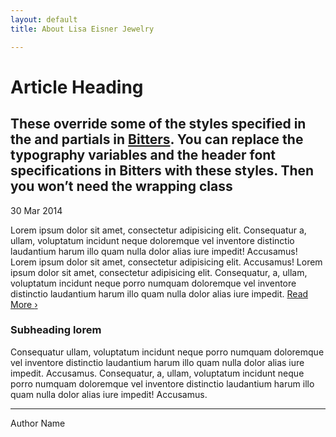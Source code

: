 ```yaml
---
layout: default
title: About Lisa Eisner Jewelry

---
```


<h1>Article Heading</h1>
<h2>These override some of the styles specified in the and partials in <a href="//bitters.bourbon.io">Bitters</a>. You can replace the typography variables and the header font specifications in Bitters with these styles. Then you won&rsquo;t need the wrapping class</h2>
<p class="date">30 Mar 2014</p>
<p><span>Lorem ipsum dolor sit amet</span>, consectetur adipisicing elit. Consequatur a, ullam, voluptatum incidunt neque doloremque vel inventore distinctio laudantium harum</a> illo quam nulla dolor alias iure impedit! Accusamus! Lorem ipsum dolor sit amet, consectetur adipisicing elit. Accusamus! Lorem ipsum dolor sit amet, consectetur adipisicing elit. Consequatur, a, ullam, voluptatum incidunt neque porro numquam doloremque vel inventore distinctio laudantium harum illo quam nulla dolor alias iure impedit.
<a href="javascript:void(0)" class="read-more">Read More <span>&rsaquo;</span></a>
</p>
<h3>Subheading lorem</h3>
<p><span>Consequatur ullam, voluptatum</span> incidunt neque porro numquam doloremque vel inventore distinctio laudantium harum illo quam nulla dolor alias iure impedit. Accusamus. Consequatur, a, ullam, voluptatum incidunt neque porro numquam doloremque vel inventore distinctio laudantium harum illo quam nulla dolor alias iure impedit! Accusamus.</p>
<hr>
<p class="author">Author Name</p>
